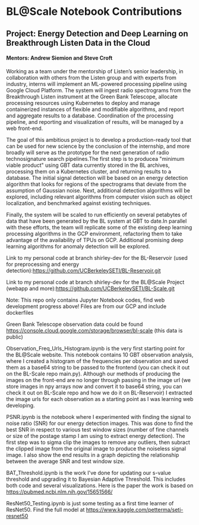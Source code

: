 # BL@Scale Notebook Contributions
## Project: Energy Detection and Deep Learning on Breakthrough Listen Data in the Cloud
#### Mentors: Andrew Siemion and Steve Croft
Working as a team under the
mentorship of Listen’s senior leadership, in collaboration with others from the Listen group and with experts from industry, interns will implement an ML-powered processing pipeline using Google Cloud Platform. The system will ingest radio spectrograms from the Breakthrough Listen instrument at the Green Bank Telescope, allocate processing resources using Kubernetes to deploy and manage containerized instances of flexible and modifiable algorithms, and report and aggregate results to a database. Coordination of the processing pipeline, and reporting and visualization of results, will be managed by a web front-end.

The goal of this ambitious project is to develop a production-ready tool that can be used for new science by the conclusion of the internship, and more broadly will serve as the prototype for the next generation of radio technosignature search pipelines.The first step is to producea "minimum viable product" using GBT data currently stored in the BL archives, processing them on a Kubernetes cluster, and returning results to a database. The initial signal detection will be based on an energy detection algorithm that looks for regions of the spectrograms that deviate from the assumption of Gaussian noise. Next, additional detection
algorithms will be explored, including relevant algorithms from computer vision such as object localization, and benchmarked against existing techniques. 

Finally, the system will be scaled to run efficiently on several petabytes of data that have been generated by the BL system at GBT to date.In parallel with these
efforts, the team will replicate some of the existing deep learning processing algorithms in the GCP environment, refactoring them to take advantage of the
availability of TPUs on GCP. Additional promising deep learning algorithms for anomaly detection will be explored.


Link to my personal code at branch shirley-dev for the BL-Reservoir (used for preprocessing and energy detection):https://github.com/UCBerkeleySETI/BL-Reservoir.git <br />

Link to my personal code at branch shirley-dev for the BL@Scale Project (webapp and more):https://github.com/UCBerkeleySETI/BL-Scale.git <br />

Note: This repo only contains Jupyter Notebook codes, find web development progress above! Files are from our GCP and include dockerfiles

Green Bank Telescope observation data could be found https://console.cloud.google.com/storage/browser/bl-scale (this data is public)

Observation_Freq_Urls_Histogram.ipynb is the very first starting point for the BL@Scale website. This notebook contains 10 GBT observation analysis, where I created a histogram of the frequencies per observation and saved them as a base64 string to be passed to the frontend (you can check it out on the BL-Scale repo main.py). Although our methods of producing the images on the front-end are no longer through passing in the image url (we store images in npy arrays now and convert it to base64 string, you can check it out on BL-Scale repo and how we do it on BL-Reservoir) I extracted the image urls for each observation as a starting point as I was learning web developing.

PSNR.ipynb is the notebook where I experimented with finding the signal to noise ratio (SNR) for our energy detection images. This was done to find the best SNR in respect to various test window sizes (number of fine channels or size of the postage stamp I am using to extract energy detection). The first step was to sigma clip the images to remove any outliers, then subract the clipped image from the original image to produce the noiseless signal image. I also show the end results in a graph depicting the relationship between the average SNR and test window size.

BAT_Threshold.ipynb is the work I've done for updating our s-value threshold and upgrading it to Bayesian Adaptive Threshold. This includes both code and several visualizations. Here is the paper the work is based on
https://pubmed.ncbi.nlm.nih.gov/15651566/

ResNet50_Testing.ipynb is just some testing as a first time learner of ResNet50. Find the full model at https://www.kaggle.com/petterma/seti-resnet50
